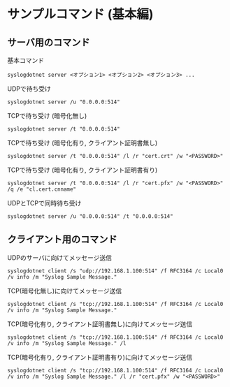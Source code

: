 # サンプルコマンド (基本編)

## サーバ用のコマンド

基本コマンド
```
syslogdotnet server <オプション1> <オプション2> <オプション3> ...
```

UDPで待ち受け
```
syslogdotnet server /u "0.0.0.0:514"
```

TCPで待ち受け (暗号化無し)
```
syslogdotnet server /t "0.0.0.0:514"
```

TCPで待ち受け (暗号化有り, クライアント証明書無し)
```
syslogdotnet server /t "0.0.0.0:514" /l /r "cert.crt" /w "<PASSWORD>"
```

TCPで待ち受け (暗号化有り, クライアント証明書有り)
```
syslogdotnet server /t "0.0.0.0:514" /l /r "cert.pfx" /w "<PASSWORD>" /q /e "cl.cert.cnname" 
```

UDPとTCPで同時待ち受け
```
syslogdotnet server /u "0.0.0.0:514" /t "0.0.0.0:514"
```

## クライアント用のコマンド

UDPのサーバに向けてメッセージ送信
```
syslogdotnet client /s "udp://192.168.1.100:514" /f RFC3164 /c Local0 /v info /m "Syslog Sample Message."
```

TCP(暗号化無し)に向けてメッセージ送信
```
syslogdotnet client /s "tcp://192.168.1.100:514" /f RFC3164 /c Local0 /v info /m "Syslog Sample Message."
```

TCP(暗号化有り, クライアント証明書無し)に向けてメッセージ送信
```
syslogdotnet client /s "tcp://192.168.1.100:514" /f RFC3164 /c Local0 /v info /m "Syslog Sample Message." /l
```

TCP(暗号化有り, クライアント証明書有り)に向けてメッセージ送信
```
syslogdotnet client /s "tcp://192.168.1.100:514" /f RFC3164 /c Local0 /v info /m "Syslog Sample Message." /l /r "cert.pfx" /w "<PASSWORD>"
```
